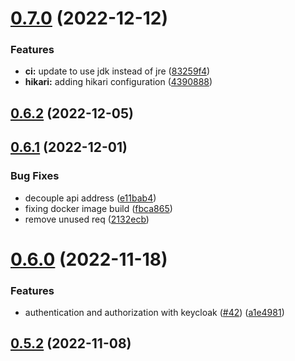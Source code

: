 # [0.7.0](https://github.com/bcgov/nr-backend-starting-api/compare/v0.6.2...v0.7.0) (2022-12-12)


### Features

* **ci:** update to use jdk instead of jre ([83259f4](https://github.com/bcgov/nr-backend-starting-api/commit/83259f4239068803b88de37f3b54efacb0c7fd50))
* **hikari:** adding hikari configuration ([4390888](https://github.com/bcgov/nr-backend-starting-api/commit/4390888b3e8b92187741b54f2cc259642624b19c))



## [0.6.2](https://github.com/bcgov/nr-backend-starting-api/compare/v0.6.1...v0.6.2) (2022-12-05)



## [0.6.1](https://github.com/bcgov/nr-backend-starting-api/compare/v0.6.0...v0.6.1) (2022-12-01)


### Bug Fixes

* decouple api address ([e11bab4](https://github.com/bcgov/nr-backend-starting-api/commit/e11bab4d56d396bf7c596336176702466539b0f5))
* fixing docker image build ([fbca865](https://github.com/bcgov/nr-backend-starting-api/commit/fbca865095f7687b92465dc1c0beb4a6768db3db))
* remove unused req ([2132ecb](https://github.com/bcgov/nr-backend-starting-api/commit/2132ecb0d244651ac95a2cf24e4778a5f364c980))



# [0.6.0](https://github.com/bcgov/nr-backend-starting-api/compare/v0.5.2...v0.6.0) (2022-11-18)


### Features

* authentication and authorization with keycloak ([#42](https://github.com/bcgov/nr-backend-starting-api/issues/42)) ([a1e4981](https://github.com/bcgov/nr-backend-starting-api/commit/a1e49817de015414da4aae9da7b5e77acd6bf8de))



## [0.5.2](https://github.com/bcgov/nr-backend-starting-api/compare/v0.5.1...v0.5.2) (2022-11-08)



